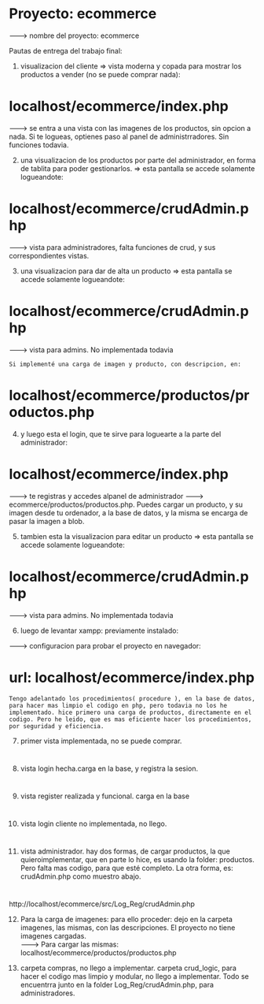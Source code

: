 # Proyecto: ecommerce
---> nombre del proyecto: ecommerce


Pautas de entrega del trabajo final: 

1) visualizacion del cliente => vista moderna y copada para mostrar los productos a vender (no se puede comprar nada): 

# localhost/ecommerce/index.php
 ---> se entra a una vista con las imagenes de los productos, sin opcion a nada. Si te logueas, optienes paso al panel de administrradores. Sin funciones todavia. 


2) una visualizacion de los productos por parte del administrador, en forma de tablita para poder gestionarlos. => esta pantalla se accede solamente logueandote:

# localhost/ecommerce/crudAdmin.php 
---> vista para administradores, falta funciones de crud, y sus correspondientes vistas. 


3) una visualizacion para dar de alta un producto => esta pantalla se accede solamente logueandote: 

# localhost/ecommerce/crudAdmin.php
 ---> vista para admins. No implementada todavia

    Si implementé una carga de imagen y producto, con descripcion, en:

# localhost/ecommerce/productos/productos.php

4) y luego esta el login, que te sirve para loguearte a la parte del administrador:


# localhost/ecommerce/index.php
 ---> te registras y accedes alpanel de administrador ---> ecommerce/productos/productos.php. Puedes cargar un producto, y su imagen desde tu ordenador, a la base de datos, y la misma se encarga de pasar la imagen a blob.

5) tambien esta la visualizacion para editar un producto => esta pantalla se accede solamente logueandote:

# localhost/ecommerce/crudAdmin.php
 ---> vista para admins. No implementada todavia


6) luego de levantar xampp: previamente instalado:

 ---> configuracion para probar el proyecto en navegador: 
# url: localhost/ecommerce/index.php

    Tengo adelantado los procedimientos( procedure ), en la base de datos, para hacer mas limpio el codigo en php, pero todavia no los he implementado. hice primero una carga de productos, directamente en el codigo. Pero he leido, que es mas eficiente hacer los procedimientos, por seguridad y eficiencia. 

7) primer vista 
implementada, no se puede comprar. 
# 

8) vista login
hecha.carga en la base, y registra la sesion.
# 

9) vista register
realizada y funcional. carga en la base
# 

10) vista login cliente
no implementada, no llego. 
# 

11) vista administrador. hay dos formas, de cargar productos, la que quieroimplementar, que en parte lo hice, es usando la folder: productos. Pero falta mas codigo, para que esté completo. La otra forma, es: crudAdmin.php como muestro abajo.

# 
http://localhost/ecommerce/src/Log_Reg/crudAdmin.php

12) Para la carga de imagenes: para ello proceder: dejo en la carpeta imagenes, las mismas, con las descripciones. El proyecto no tiene imagenes cargadas.   
 ---> Para cargar las mismas: localhost/ecommerce/productos/productos.php

13) carpeta compras, no llego a implementar.
    carpeta crud_logic, para hacer el codigo mas limpio y modular, no llego a implementar. Todo se encuentrra junto en la folder Log_Reg/crudAdmin.php, para administradores.